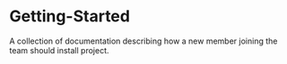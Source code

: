 # Getting-Started
A collection of documentation describing how a new member joining the team should install project.

